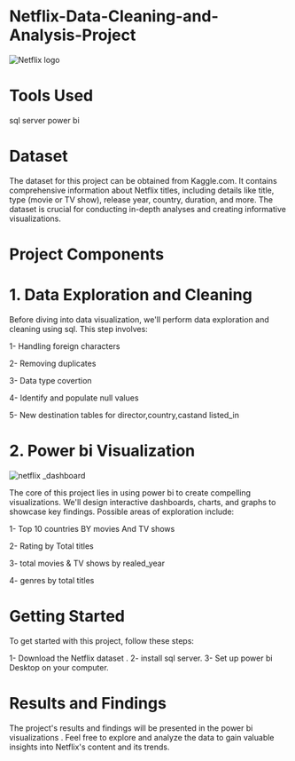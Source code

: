 # Netflix-Data-Cleaning-and-Analysis-Project
![Netflix logo](https://github.com/user-attachments/assets/eb5cd558-9136-4e5a-9ebd-4b5c3fd5ea9d)

# Tools Used
sql server
power bi

# Dataset
The dataset for this project can be obtained from Kaggle.com. It contains comprehensive information about Netflix titles, including details like title, type (movie or TV show), release year, country, duration, and more. The dataset is crucial for conducting in-depth analyses and creating informative visualizations.
# Project Components

# 1. Data Exploration and Cleaning

Before diving into data visualization, we'll perform data exploration and cleaning using sql. This step involves:

1- Handling foreign characters

2- Removing duplicates

3- Data type covertion

4- Identify and populate null values

5- New destination tables for director,country,castand listed_in



# 2. Power bi Visualization
   
![netflix _dashboard](https://github.com/user-attachments/assets/81ec0e58-ceb6-4223-a02e-a085407b4723)


The core of this project lies in using power bi to create compelling visualizations. We'll design interactive dashboards, charts, and graphs to showcase key findings. Possible areas of exploration include:

1- Top 10 countries BY movies And TV shows

2- Rating by Total titles

3- total movies & TV shows by realed_year

4- genres by total titles

# Getting Started

To get started with this project, follow these steps:

   1- Download the Netflix dataset .
   2- install sql server.
   3- Set up power bi Desktop on your computer.
# Results and Findings
  The project's results and findings will be presented in the power bi visualizations . Feel free to explore and analyze the data to gain valuable insights into Netflix's content and its trends.
